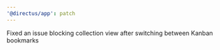 ```yaml
---
'@directus/app': patch
---
```


Fixed an issue blocking collection view after switching between Kanban bookmarks
